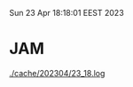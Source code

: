 Sun 23 Apr 18:18:01 EEST 2023
# JAM
<a href='./cache/202304/23_18.log'>./cache/202304/23_18.log</a>
